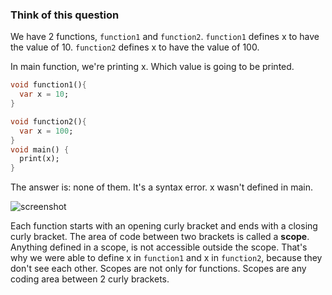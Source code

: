 


### **Think of this question**

We have 2 functions, `function1` and `function2`. `function1` defines x to have the value of 10. `function2` defines x to have the value of 100. 

In main function, we're printing x. Which value is going to be printed. 

```dart
void function1(){
  var x = 10;
}

void function2(){
  var x = 100;
}
void main() {
  print(x);
}
```

The answer is: none of them. It's a syntax error. x wasn't defined in main. 

![screenshot](https://lh4.googleusercontent.com/YUmI-Zc6hvEKXddAuII3Ww4PB22wj-TbOP1nt0UxjP3hJsFLTzrtb_n3xd0YSbVre27CE1r9guhKB4hqdXgxIfRpSt6u5vlkZxxDBg8zupJjDTsimdJbfXgezM6vYwZsUtxfa6tR)




Each function starts with an opening curly bracket and ends with a closing curly bracket. The area of code between two brackets is called a **scope**. Anything defined in a scope, is not accessible outside the scope. That's why we were able to define x in `function1` and x in `function2`, because they don't see each other. Scopes are not only for functions. Scopes are any coding area between 2 curly brackets. 



































